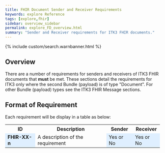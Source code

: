 ```yaml
---
title: FHIR Document Sender and Receiver Requirements
keywords: explore Reference
tags: [explore,fhir]
sidebar: overview_sidebar
permalink: explore_FD_overview.html
summary: "Sender and Receiver requirements for ITK3 FHIR documents."
---
```


{% include custom/search.warnbanner.html %}

## Overview ##

There are a number of requirements for senders and receivers of ITK3 FHIR documents that **must** be met. These sections detail the requirements for ITK3 only where the second Bundle (payload) is of type "Document". For other Bundle (payload) types see the ITK3 FHIR Message sections. 

## Format of Requirement ##
Each requirement will be display in a table as below:

<table style="width:100%;max-width: 100%;">
<tr>
<th>ID</th>
<th>Description</th>
<th>Sender</th>
<th>Receiver</th>
</tr>
<tr>
<td bgcolor="#dfefff"><b>FHIR-XX-n</b></td>
<td>A description of the requirement</td>
<td bgcolor="#dfefff">Yes or No</td>
<td bgcolor="#dfefff">Yes or No</td>
</tr>
</table> 









